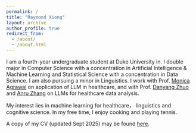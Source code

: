 ```yaml
---
permalink: /
title: "Raymond Xiong"
layout: archive
author_profile: true
redirect_from: 
  - /about/
  - /about.html
---
```


I am a fourth-year undergraduate student at Duke University in. I double major in Computer Science with a concentration in Artificial Intelligence & Machine Learning and Statistical Science with a concentration in Data Science. I am also pursuing a minor in Linguistics. I work with Prof. [Monica Agrawal](https://www.monicaagrawal.com/) on application of LLM in healthcare, and with Prof. [Danyang Zhuo](https://danyangzhuo.com/) and [Anru Zhang](https://anruzhang.github.io/) on LLMs for healthcare data analysis.

My interest lies in machine learning for healthcare， linguistics and cognitive science. In my free time, I enjoy cooking and playing tennis.

A copy of my CV (updated Sept 2025) may be found [here](../files/Raymond_Xiong_CV_2509.pdf).